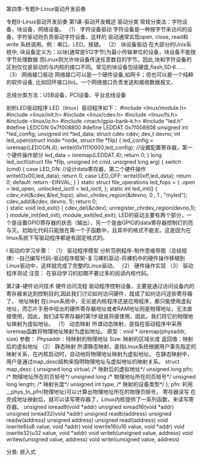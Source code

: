 第四季-专题9-Linux驱动开发前奏 

专题9-Linux驱动开发前奏
第1课-驱动开发概述
驱动分类
常规分类法：字符设备，块设备，网络设备。
（1）       字符设备驱动
字符设备是一种按字节来访问的设备，字符驱动则负责驱动字符设备，这样的
驱动通常实现open, close, read和write 系统调用。例：串口，LED，按键。
（2）   块设备驱动
在大部分的Unix系统中, 块设备定义为：以块(通常是512字节)为最小传输单位的设备，块设备不能按字节处理数据
而Linux则允许块设备传送任意数目的字节。因此,块和字符设备的区别仅仅是驱动的与内核的接口不同。常见的块设备包括硬盘,flash,SD卡……
（3）   网络接口驱动
网络接口可以是一个硬件设备,如网卡；但也可以是一个纯粹的软件设备, 比如回环接口(lo)。一个网络接口负责发送和接收数据报文。
 
总线分类方法：USB设备，PCI设备、平台总线设备
 
剖析LED驱动程序
LED（linux）驱动程序如下：
#include <linux/module.h>
#include <linux/init.h>
#include <linux/cdev.h>
#include <linux/fs.h>
#include <linux/io.h>
#include <mach/gpio-bank-k.h>
#include "led.h"
#define LEDCON 0x7f008800
#define LEDDAT 0x7f008808
unsigned int *led_config;
unsigned int *led_data;
struct cdev cdev;
dev_t devno;
int led_open(struct inode *node, struct file *filp)
{
    led_config = ioremap(LEDCON,4);
    writel(0x11110000,led_config);  //设置配置寄存器，第一个硬件操作部分
    led_data = ioremap(LEDDAT,4);
    return 0;
}
long led_ioctl(struct file *filp, unsigned int cmd, unsigned long arg)
{
    switch (cmd)
    {
        case LED_ON:                   //设计data寄存器，第二个硬件操作
            writel(0x00,led_data);
            return 0;
                case LED_OFF:
            writel(0xff,led_data);
            return 0;
        default:
            return -EINVAL;
    }
}
static struct file_operations led_fops =
{
    .open = led_open,
    .unlocked_ioctl = led_ioctl,
};
static int led_init()
{
    cdev_init(&cdev,&led_fops);
    alloc_chrdev_region(&devno, 0 , 1 , "myled");
    cdev_add(&cdev, devno, 1);
    return 0;  
}
static void led_exit()
{
    cdev_del(&cdev);
    unregister_chrdev_region(devno,1);
}
module_init(led_init);
module_exit(led_exit);
    LED的驱动主要有两个部分，一个是设置GPIO寄存器的状态（输出），另一个是由GPIO的data寄存器控制灯的亮与灭。初始化代码只能放在第一个子函数中，且其中的格式不能变。这是因为在linux系统下写驱动程序都是有固定格式的。
 
l  驱动的学习步骤：
（1）   驱动程序模型
分析范例程序-制作思维导图（总结规律）-自己编写代码-驱动程序框架-复习裸机驱动-将裸机中的硬件操作移植到Linux驱动中，这样就完成了完整的Linux驱动。
（2）   硬件操作实现
（3）   驱动程序测试
注意：
    在驱动学习的初期不要过多的阅读内核代码。
 
第2课-硬件访问技术
硬件访问流程
驱动程序控制设备，主要是通过访问设备内的寄存器来达到控制目的,因此我们讨论如何访问硬件，就成了如何访问这些寄存器了。
地址映射
在Linux系统中，无论是内核程序还是应用程序，都只能使用虚拟地址，而芯片手册中给出的硬件寄存器地址或者RAM地址则是物理地址，无法直接使用，因此，我们读写寄存器的第1步就是将接使用，因此，我们将它的物理地址映射为虚拟地址。
（1）   动态映射
所谓动态映射，是指在驱动程序中采用ioremap函数将物理地址映射为虚拟地址。
原型：void * ioremap(physaddr, size)
参数：
Physaddr：待映射的物理地址
Size: 映射的区域长度
返回值：映射后的虚拟地址
（2）   静态映射
所谓静态映射，是指Linux系统根据用户事先指定的映射关系，在内核启动时，自动地将物理地址映射为虚拟地址。
在静态映射中，用户是通过map_desc结构来指明物理地址与虚拟地址的映射关系。
struct map_desc {
unsigned long virtual; /* 映射后的虚拟地址*/
unsigned long pfn; /* 物理地址所在的页帧号*/
unsigned long /* 物理地址所在的页帧号*/
unsigned long length; /* 映射长度*/
unsigned int type; /* 映射的设备类型*/
};
pfn: 利用__phys_to_pfn(物理地址)可以计算出物理地址所在的物理页帧号。
寄存器读写
在完成地址映射后，就可以读写寄存器了，Linux内核提供了一系列函数，来读写寄存器。
unsigned ioread8(void *addr)
unsigned ioread16(void *addr)
unsigned ioread32(void *addr)
unsigned readb(address)
unsigned readw(address)
unsigned address)
unsigned readl(address)
void iowrite8(u8 value, void *addr)
void iowrite16(u16 value, void *addr)
void iowrite32(u32 value, void *addr)
void writeb(unsigned value, address)
void writew(unsigned value, address)
void writel(unsigned value, address)

分类: 嵌入式